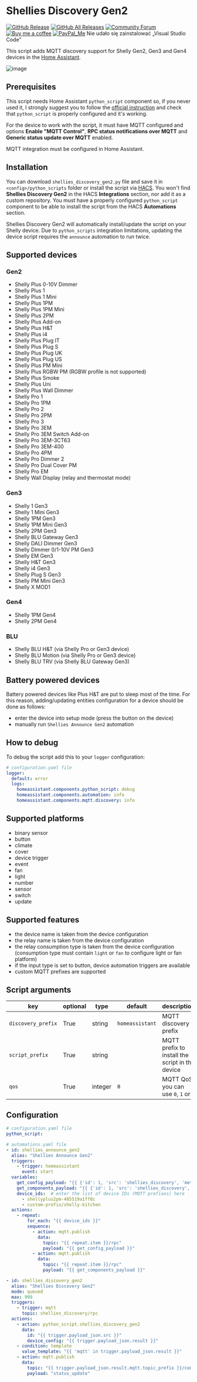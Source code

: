 # Shellies Discovery Gen2

[![GitHub Release][releases-shield]][releases]
[![GitHub All Releases][downloads-total-shield]][releases]
[![Community Forum][forum-shield]][forum]
[![Buy me a coffee][buy-me-a-coffee-shield]][buy-me-a-coffee]
[![PayPal_Me][paypal-me-shield]][paypal-me]
Nie udało się zainstalować „Visual Studio Code”

This script adds MQTT discovery support for Shelly Gen2, Gen3 and Gen4 devices in the [Home Assistant](https://home-assistant.io/).

![image](https://user-images.githubusercontent.com/478555/151659020-a6181434-ae19-42bb-9dbe-fed8002ee730.png)

## Prerequisites

This script needs Home Assistant `python_script` component so, if you never used it, I strongly suggest you to follow the [official instruction](https://www.home-assistant.io/integrations/python_script#writing-your-first-script) and check that `python_script` is properly configured and it's working.

For the device to work with the script, it must have MQTT configured and options **Enable "MQTT Control"**, **RPC status notifications over MQTT** and **Generic status update over MQTT** enabled.

MQTT integration must be configured in Home Assistant.

## Installation

You can download `shellies_discovery_gen2.py` file and save it in `<config>/python_scripts` folder or install the script via [HACS](https://hacs.xyz/).
You won't find **Shellies Discovery Gen2** in the HACS **Integrations** section, nor add it as a custom repository. You must have a properly configured `python_script` component to be able to install the script from the HACS **Automations** section.

Shellies Discovery Gen2 will automatically install/update the script on your Shelly device. Due to `python_scripts` integration limitations, updating the device script requires the `announce` automation to run twice.

## Supported devices

### Gen2

- Shelly Plus 0-10V Dimmer
- Shelly Plus 1
- Shelly Plus 1 Mini
- Shelly Plus 1PM
- Shelly Plus 1PM Mini
- Shelly Plus 2PM
- Shelly Plus Add-on
- Shelly Plus H&T
- Shelly Plus i4
- Shelly Plus Plug IT
- Shelly Plus Plug S
- Shelly Plus Plug UK
- Shelly Plus Plug US
- Shelly Plus PM Mini
- Shelly Plus RGBW PM (RGBW profile is not supported)
- Shelly Plus Smoke
- Shelly Plus Uni
- Shelly Plus Wall Dimmer
- Shelly Pro 1
- Shelly Pro 1PM
- Shelly Pro 2
- Shelly Pro 2PM
- Shelly Pro 3
- Shelly Pro 3EM
- Shelly Pro 3EM Switch Add-on
- Shelly Pro 3EM-3CT63
- Shelly Pro 3EM-400
- Shelly Pro 4PM
- Shelly Pro Dimmer 2
- Shelly Pro Dual Cover PM
- Shelly Pro EM
- Shelly Wall Display (relay and thermostat mode)

### Gen3

- Shelly 1 Gen3
- Shelly 1 Mini Gen3
- Shelly 1PM Gen3
- Shelly 1PM Mini Gen3
- Shelly 2PM Gen3
- Shelly BLU Gateway Gen3
- Shelly DALI Dimmer Gen3
- Shelly Dimmer 0/1-10V PM Gen3
- Shelly EM Gen3
- Shelly H&T Gen3
- Shelly i4 Gen3
- Shelly Plug S Gen3
- Shelly PM Mini Gen3
- Shelly X MOD1

### Gen4

- Shelly 1PM Gen4
- Shelly 2PM Gen4

### BLU

- Shelly BLU H&T (via Shelly Pro or Gen3 device)
- Shelly BLU Motion (via Shelly Pro or Gen3 device)
- Shelly BLU TRV (via Shelly BLU Gateway Gen3)

## Battery powered devices

Battery powered devices like Plus H&T are put to sleep most of the time. For this reason, adding/updating entities configuration for a device should be done as follows:

- enter the device into setup mode (press the button on the device)
- manually run `Shellies Announce Gen2` automation

## How to debug

To debug the script add this to your `logger` configuration:

```yaml
# configuration.yaml file
logger:
  default: error
  logs:
    homeassistant.components.python_script: debug
    homeassistant.components.automation: info
    homeassistant.components.mqtt.discovery: info
```

## Supported platforms

- binary sensor
- button
- climate
- cover
- device trigger
- event
- fan
- light
- number
- sensor
- switch
- update

## Supported features

- the device name is taken from the device configuration
- the relay name is taken from the device configuration
- the relay consumption type is taken from the device configuration (consumption type must contain `light` or `fan` to configure light or fan platform)
- if the input type is set to button, device automation triggers are available
- custom MQTT prefixes are supported

## Script arguments

key | optional | type | default | description
-- | -- | -- | -- | --
`discovery_prefix` | True | string | `homeassistant` | MQTT discovery prefix
`script_prefix` | True | string | | MQTT prefix to install the script in the device
`qos` | True | integer | `0` | MQTT QoS, you can use `0`, `1` or `2`

## Configuration

```yaml
# configuration.yaml file
python_script:

# automations.yaml file
- id: shellies_announce_gen2
  alias: "Shellies Announce Gen2"
  triggers:
    - trigger: homeassistant
      event: start
  variables:
    get_config_payload: "{{ {'id': 1, 'src': 'shellies_discovery', 'method': 'Shelly.GetConfig'} | to_json }}"
    get_components_payload: "{{ {'id': 1, 'src': 'shellies_discovery', 'method':'Shelly.GetComponents', 'params': {'include': ['config']}} | to_json }}"
    device_ids:  # enter the list of device IDs (MQTT prefixes) here
      - shellyplus2pm-485519a1ff8c
      - custom-prefix/shelly-kitchen
  actions:
    - repeat:
        for_each: "{{ device_ids }}"
        sequence:
          - action: mqtt.publish
            data:
              topic: "{{ repeat.item }}/rpc"
              payload: "{{ get_config_payload }}"
          - action: mqtt.publish
            data:
              topic: "{{ repeat.item }}/rpc"
              payload: "{{ get_components_payload }}"

- id: shellies_discovery_gen2
  alias: "Shellies Discovery Gen2"
  mode: queued
  max: 999
  triggers:
    - trigger: mqtt
      topic: shellies_discovery/rpc
  actions:
    - action: python_script.shellies_discovery_gen2
      data:
        id: "{{ trigger.payload_json.src }}"
        device_config: "{{ trigger.payload_json.result }}"
    - condition: template
      value_template: "{{ 'mqtt' in trigger.payload_json.result }}"
    - action: mqtt.publish
      data:
        topic: "{{ trigger.payload_json.result.mqtt.topic_prefix }}/command"
        payload: "status_update"
```

[releases]: https://github.com/bieniu/ha-shellies-discovery-gen2/releases
[releases-shield]: https://img.shields.io/github/release/bieniu/ha-shellies-discovery-gen2.svg?style=popout
[downloads-total-shield]: https://img.shields.io/github/downloads/bieniu/ha-shellies-discovery-gen2/total
[forum]: https://community.home-assistant.io/t/shellies-discovery-gen2-script/384479
[forum-shield]: https://img.shields.io/badge/community-forum-brightgreen.svg?style=popout
[buy-me-a-coffee-shield]: https://img.shields.io/static/v1.svg?label=%20&message=Buy%20me%20a%20coffee&color=6f4e37&logo=buy%20me%20a%20coffee&logoColor=white
[buy-me-a-coffee]: https://www.buymeacoffee.com/QnLdxeaqO
[paypal-me-shield]: https://img.shields.io/static/v1.svg?label=%20&message=PayPal.Me&logo=paypal
[paypal-me]: https://www.paypal.me/bieniu79
